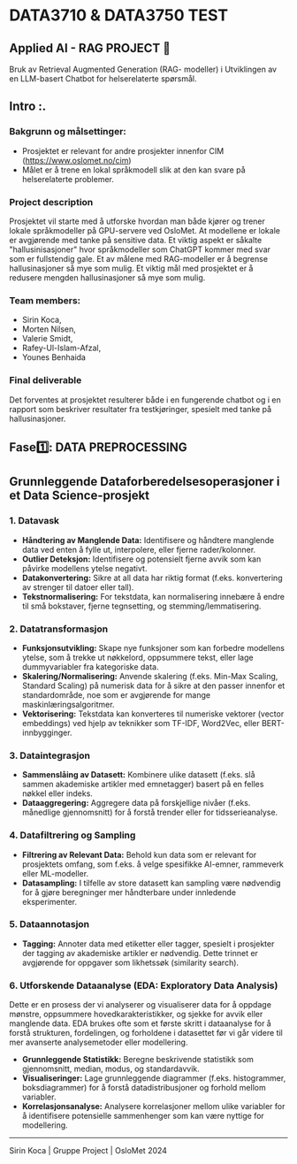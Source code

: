 # DATA3710 & DATA3750  TEST
## Applied AI - RAG PROJECT 🤖
Bruk av Retrieval Augmented Generation (RAG- modeller) i Utviklingen av en LLM-basert Chatbot for helserelaterte spørsmål.

## Intro :.
### Bakgrunn og målsettinger:
- Prosjektet er relevant for andre prosjekter innenfor CIM (https://www.oslomet.no/cim)
- Målet er å trene en lokal språkmodell slik at den kan svare på helserelaterte problemer.

### Project description
Prosjektet vil starte med å utforske hvordan man både kjører og trener lokale språkmodeller på GPU-servere ved OsloMet. At modellene er lokale er avgjørende med tanke på sensitive data. Et viktig aspekt er såkalte "hallusinisasjoner" hvor språkmodeller som ChatGPT kommer med svar som er fullstendig gale. Et av målene med RAG-modeller er å begrense hallusinasjoner så mye som mulig. Et viktig mål med prosjektet er å redusere mengden hallusinasjoner så mye som mulig.

### Team members: 
* Sirin Koca,
* Morten Nilsen,
* Valerie Smidt,
* Rafey-Ul-Islam-Afzal,
* Younes Benhaida

### Final deliverable
Det forventes at prosjektet resulterer både i en fungerende chatbot og i en rapport som beskriver resultater fra testkjøringer, spesielt med tanke på hallusinasjoner.

## Fase1️⃣: DATA PREPROCESSING

## Grunnleggende Dataforberedelsesoperasjoner i et Data Science-prosjekt

### 1. **Datavask**
   - **Håndtering av Manglende Data:** Identifisere og håndtere manglende data ved enten å fylle ut, interpolere, eller fjerne rader/kolonner.
   - **Outlier Deteksjon:** Identifisere og potensielt fjerne avvik som kan påvirke modellens ytelse negativt.
   - **Datakonvertering:** Sikre at all data har riktig format (f.eks. konvertering av strenger til datoer eller tall).
   - **Tekstnormalisering:** For tekstdata, kan normalisering innebære å endre til små bokstaver, fjerne tegnsetting, og stemming/lemmatisering.

### 2. **Datatransformasjon**
   - **Funksjonsutvikling:** Skape nye funksjoner som kan forbedre modellens ytelse, som å trekke ut nøkkelord, oppsummere tekst, eller lage dummyvariabler fra kategoriske data.
   - **Skalering/Normalisering:** Anvende skalering (f.eks. Min-Max Scaling, Standard Scaling) på numerisk data for å sikre at den passer innenfor et standardområde, noe som er avgjørende for mange maskinlæringsalgoritmer.
   - **Vektorisering:** Tekstdata kan konverteres til numeriske vektorer (vector embeddings) ved hjelp av teknikker som TF-IDF, Word2Vec, eller BERT-innbygginger.

### 3. **Dataintegrasjon**
   - **Sammenslåing av Datasett:** Kombinere ulike datasett (f.eks. slå sammen akademiske artikler med emnetagger) basert på en felles nøkkel eller indeks.
   - **Dataaggregering:** Aggregere data på forskjellige nivåer (f.eks. månedlige gjennomsnitt) for å forstå trender eller for tidsserieanalyse.

### 4. **Datafiltrering og Sampling**
   - **Filtrering av Relevant Data:** Behold kun data som er relevant for prosjektets omfang, som f.eks. å velge spesifikke AI-emner, rammeverk eller ML-modeller.
   - **Datasampling:** I tilfelle av store datasett kan sampling være nødvendig for å gjøre beregninger mer håndterbare under innledende eksperimenter.

### 5. **Dataannotasjon**
   - **Tagging:** Annoter data med etiketter eller tagger, spesielt i prosjekter der tagging av akademiske artikler er nødvendig. Dette trinnet er avgjørende for oppgaver som likhetssøk (similarity search).

### 6. **Utforskende Dataanalyse (EDA: Exploratory Data Analysis)**
Dette er en prosess der vi analyserer og visualiserer data for å oppdage mønstre, oppsummere hovedkarakteristikker, og sjekke for avvik eller manglende data. 
EDA brukes ofte som et første skritt i dataanalyse for å forstå strukturen, fordelingen, og forholdene i datasettet før vi går videre til mer avanserte analysemetoder eller modellering.

   - **Grunnleggende Statistikk:** Beregne beskrivende statistikk som gjennomsnitt, median, modus, og standardavvik.
   - **Visualiseringer:** Lage grunnleggende diagrammer (f.eks. histogrammer, boksdiagrammer) for å forstå datadistribusjoner og forhold mellom variabler.
   - **Korrelasjonsanalyse:** Analysere korrelasjoner mellom ulike variabler for å identifisere potensielle sammenhenger som kan være nyttige for modellering.



---

Sirin Koca | Gruppe Project | OsloMet 2024
